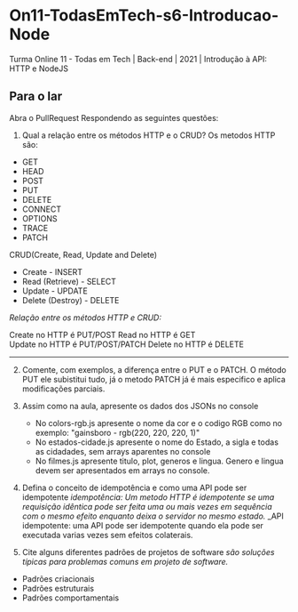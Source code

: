 # On11-TodasEmTech-s6-Introducao-Node
Turma Online 11 - Todas em Tech | Back-end | 2021 | Introdução à API:
HTTP e NodeJS

## Para o lar
Abra o PullRequest Respondendo as seguintes questões:

1) Qual a relação entre os métodos HTTP e o CRUD?
Os metodos HTTP são:
- GET
- HEAD
- POST
- PUT
- DELETE
- CONNECT
- OPTIONS 
- TRACE 
- PATCH

CRUD(Create, Read, Update and Delete)
- Create	- INSERT
- Read (Retrieve)	- SELECT
- Update	- UPDATE
- Delete (Destroy)	- DELETE

_Relação entre os métodos HTTP e CRUD:_

Create no HTTP é PUT/POST
Read no HTTP é GET    
Update no HTTP é PUT/POST/PATCH
Delete no HTTP é DELETE
__________________________________________________________

2) Comente, com exemplos, a diferença entre o PUT e o PATCH.
O método PUT ele subistitui tudo, já o metodo PATCH já é mais especifico e aplica modificações parciais.

3) Assim como na aula, apresente os dados dos JSONs no console 
    - No colors-rgb.js apresente o nome da cor e o codigo RGB como no exemplo: "gainsboro - rgb(220, 220, 220, 1)"
    - No estados-cidade.js apresente o nome do Estado, a sigla e todas as cidadades, sem arrays aparentes no console
    - No filmes.js apresente titulo, plot, generos e lingua. Genero e lingua devem ser apresentados em arrays no console.

4) Defina o conceito de idempotência e como uma API pode ser idempotente
_idempotência: Um metodo HTTP é idempotente se uma requisição idêntica pode ser feita uma ou mais vezes em sequência com o mesmo efeito enquanto deixa o servidor no mesmo estado._
_API idempotente: uma API pode ser idempotente quando ela pode ser executada varias vezes sem efeitos colaterais.
5) Cite alguns diferentes padrões de projetos de software
_são soluções típicas para problemas comuns em projeto de software._
- Padrões criacionais 
- Padrões estruturais 
- Padrões comportamentais